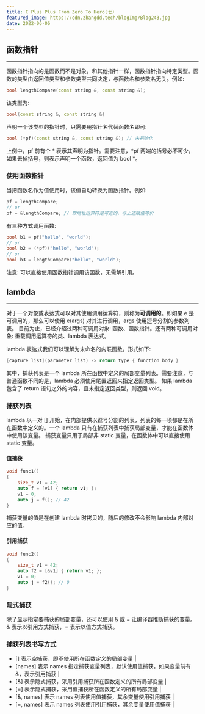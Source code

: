 ```yaml
---
title: C Plus Plus From Zero To Hero(七)
featured_image: https://cdn.zhangdd.tech/blogImg/Blog243.jpg
date: 2022-06-06
---
```


## 函数指针
***  
函数指针指向的是函数而不是对象。和其他指针一样，函数指针指向特定类型。函数的类型由返回值类型和参数类型共同决定，与函数名和参数名无关。例如: 
``` cpp
bool lengthCompare(const string &, const string &);
```

该类型为: 
``` cpp
bool(const string &, const string &)
```

声明一个该类型的指针时，只需要用指针名代替函数名即可: 
``` cpp
bool (*pf)(const string &, const string &); // 未初始化
```

上例中，pf 前有个 * 表示其声明为指针。需要注意，*pf 两端的括号必不可少，如果去掉括号，则表示声明一个函数，返回值为 bool *。


### 使用函数指针
当把函数名作为值使用时，该值自动转换为函数指针。例如: 
``` cpp
pf = lengthCompare;
// or
pf = &lengthCompare; // 取地址运算符是可选的，与上述赋值等价
```

有三种方式调用函数: 
``` cpp
bool b1 = pf("hello", "world");
// or
bool b2 = (*pf)("hello", "world");
// or
bool b3 = lengthCompare("hello", "world");
```

注意: 可以直接使用函数指针调用该函数，无需解引用。

## lambda
***  
对于一个对象或表达式可以对其使用调用运算符，则称为**可调用的**。即如果 e 是可调用的，那么可以使用 e(args) 对其进行调用，args 使用逗号分割的参数列表。
目前为止，已经介绍过两种可调用对象: 函数、函数指针。还有两种可调用对象: 重载调用运算符的类、lambda 表达式。

lambda 表达式我们可以理解为未命名的内联函数。形式如下: 
``` cpp
[capture list](parameter list) -> return type { function body }
```

其中，捕获列表是一个 lambda 所在函数中定义的局部变量列表。需要注意，与普通函数不同的是，lambda 必须使用尾置返回来指定返回类型。
如果 lambda 包含了 return 语句之外的内容，且未指定返回类型，则返回 void。

### 捕获列表
lambda 以一对 [] 开始，在内部提供以逗号分割的列表，列表的每一项都是在所在函数中定义的。一个 lambda 只有在捕获列表中捕获局部变量，才能在函数体中使用该变量。
捕获变量只用于局部非 static 变量，在函数体中可以直接使用 static 变量。

#### 值捕获
``` cpp
void func1()
{
    size_t v1 = 42;
    auto f = [v1] { return v1; };
    v1 = 0;
    auto j = f(); // 42
}
```

捕获变量的值是在创建 lambda 时拷贝的，随后的修改不会影响 lambda 内部对应的值。

#### 引用捕获
``` cpp
void func2()
{
    size_t v1 = 42;
    auto f2 = [&v1] { return v1; };
    v1 = 0;
    auto j = f2(); // 0
}
```

### 隐式捕获
除了显示指定要捕获的局部变量，还可以使用 & 或 = 让编译器推断捕获的变量。 & 表示以引用方式捕获，= 表示以值方式捕获。

### 捕获列表书写方式
- [] 表示空捕获，即不使用所在函数定义的局部变量 | 
- [names] 表示 names 指定捕获变量列表，默认使用值捕获，如果变量前有 &，表示引用捕获 |
- [&] 表示隐式捕获，采用引用捕获所在函数定义的所有局部变量 |
- [=] 表示隐式捕获，采用值捕获所在函数定义的所有局部变量 |
- [&, names] 表示 names 列表使用值捕获，其余变量使用引用捕获 |
- [=, names] 表示 names 列表使用引用捕获，其余变量使用值捕获 |